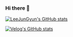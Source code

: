 ### Hi there 👋

[![LeeJunGyun's GitHub stats](https://github-readme-stats.vercel.app/api?username=leechoongyon)](https://github.com/anuraghazra/github-readme-stats)

<!--
**leechoongyon/leechoongyon** is a ✨ _special_ ✨ repository because its `README.md` (this file) appears on your GitHub profile.

Here are some ideas to get you started:

- 🔭 I’m currently working on ...
- 🌱 I’m currently learning ...
- 👯 I’m looking to collaborate on ...
- 🤔 I’m looking for help with ...
- 💬 Ask me about ...
- 📫 How to reach me: ...
- 😄 Pronouns: ...
- ⚡ Fun fact: ...
-->


[![Velog's GitHub stats](https://velog-readme-stats.vercel.app/api?name=rainmaker007)](https://velog.io/@rainmaker007)
